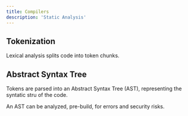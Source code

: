 ```yaml
---
title: Compilers
description: 'Static Analysis'
---
```


## Tokenization

Lexical analysis splits code into token chunks.

## Abstract Syntax Tree

Tokens are parsed into an Abstract Syntax Tree (AST), representing the syntatic stru of the code.

An AST can be analyzed, pre-build, for errors and security risks.
